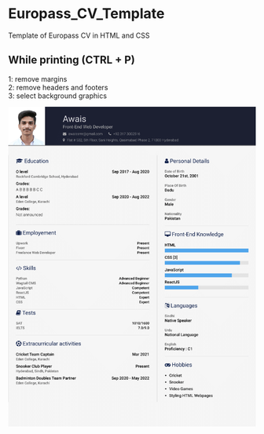 # Europass_CV_Template
Template of Europass CV in HTML and CSS
## While printing (CTRL + P)    
1: remove margins  
2: remove headers and footers  
3: select background graphics  

![Image](images/sample.png)

